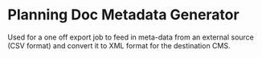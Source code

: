 # Planning Doc Metadata Generator

Used for a one off export job to feed in meta-data from an external source (CSV format) and convert it to XML format for the destination CMS.
